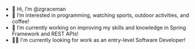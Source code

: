 - 👋 Hi, I’m @zgraceman
- 👀 I’m interested in programming, watching sports, outdoor activities, and coffee!
- 🌱 I’m currently working on improving my skills and knowledge in Spring Framework and REST APIs!
- 👨‍💻 I'm currently looking for work as an entry-level Software Developer!

<!---
zgraceman/zgraceman is a ✨ special ✨ repository because its `README.md` (this file) appears on your GitHub profile.
You can click the Preview link to take a look at your changes.
--->
